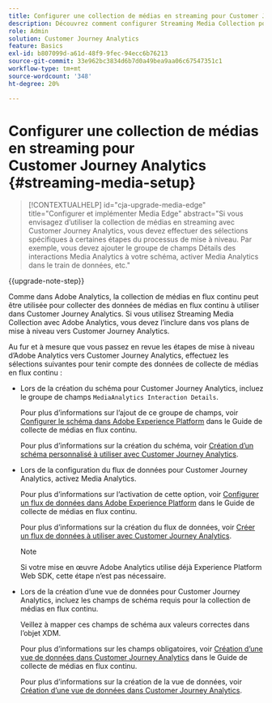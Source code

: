 ```yaml
---
title: Configurer une collection de médias en streaming pour Customer Journey Analytics
description: Découvrez comment configurer Streaming Media Collection pour Customer Journey Analytics
role: Admin
solution: Customer Journey Analytics
feature: Basics
exl-id: b807099d-a61d-48f9-9fec-94ecc6b76213
source-git-commit: 33e962bc3834d6b7d0a49bea9aa06c67547351c1
workflow-type: tm+mt
source-wordcount: '348'
ht-degree: 20%

---
```


# Configurer une collection de médias en streaming pour Customer Journey Analytics {#streaming-media-setup}

<!-- markdownlint-disable MD034 -->

>[!CONTEXTUALHELP]
>id="cja-upgrade-media-edge"
>title="Configurer et implémenter Media Edge"
>abstract="Si vous envisagez d’utiliser la collection de médias en streaming avec Customer Journey Analytics, vous devez effectuer des sélections spécifiques à certaines étapes du processus de mise à niveau. Par exemple, vous devez ajouter le groupe de champs Détails des interactions Media Analytics à votre schéma, activer Media Analytics dans le train de données, etc."

<!-- markdownlint-enable MD034 -->

{{upgrade-note-step}}

Comme dans Adobe Analytics, la collection de médias en flux continu peut être utilisée pour collecter des données de médias en flux continu à utiliser dans Customer Journey Analytics. Si vous utilisez Streaming Media Collection avec Adobe Analytics, vous devez l’inclure dans vos plans de mise à niveau vers Customer Journey Analytics.

Au fur et à mesure que vous passez en revue les étapes de mise à niveau d’Adobe Analytics vers Customer Journey Analytics, effectuez les sélections suivantes pour tenir compte des données de collecte de médias en flux continu :

* Lors de la création du schéma pour Customer Journey Analytics, incluez le groupe de champs `MediaAnalytics Interaction Details`.

  Pour plus d’informations sur l’ajout de ce groupe de champs, voir [Configurer le schéma dans Adobe Experience Platform](https://experienceleague.adobe.com/en/docs/media-analytics/using/implementation/edge-recommended/media-edge-sdk/implementation-edge#set-up-the-schema-in-adobe-experience-platform) dans le Guide de collecte de médias en flux continu.

  Pour plus d’informations sur la création du schéma, voir [Création d’un schéma personnalisé à utiliser avec Customer Journey Analytics](/help/getting-started/cja-upgrade/cja-upgrade-schema-create.md).

* Lors de la configuration du flux de données pour Customer Journey Analytics, activez Media Analytics.

  Pour plus d’informations sur l’activation de cette option, voir [Configurer un flux de données dans Adobe Experience Platform](https://experienceleague.adobe.com/en/docs/media-analytics/using/implementation/edge-recommended/media-edge-sdk/implementation-edge#configure-a-datastream-in-adobe-experience-platform) dans le Guide de collecte de médias en flux continu.

  Pour plus d’informations sur la création du flux de données, voir [Créer un flux de données à utiliser avec Customer Journey Analytics](/help/getting-started/cja-upgrade/cja-upgrade-datastream.md).

  >[!NOTE]
  >
  >Si votre mise en œuvre Adobe Analytics utilise déjà Experience Platform Web SDK, cette étape n’est pas nécessaire.

* Lors de la création d’une vue de données pour Customer Journey Analytics, incluez les champs de schéma requis pour la collection de médias en flux continu.

  Veillez à mapper ces champs de schéma aux valeurs correctes dans l’objet XDM.

  Pour plus d’informations sur les champs obligatoires, voir [Création d’une vue de données dans Customer Journey Analytics](/help/getting-started/cja-upgrade/cja-upgrade-dataview.md) dans le Guide de collecte de médias en flux continu.

  Pour plus d’informations sur la création de la vue de données, voir [Création d’une vue de données dans Customer Journey Analytics](/help/getting-started/cja-upgrade/cja-upgrade-dataview.md).

<!--

------------------

The steps for implementing the Streaming Media Collection in Customer Journey Analytics differ depending on your current Streaming Media Collection implementation in Adobe Analytics. 

Streaming Media Collection can be implemented in Adobe Analytics in either of the following ways:

* [Edge Network implementations for the Streaming Media Collection](#edge-network-implementations)

* [Adobe Analytics-only implementations for the Streaming Media Collection](#adobe-analytics-only-implementations)

For more information about the differences between these implementation methods, see [Implement the Streaming Media Collection](https://experienceleague.adobe.com/en/docs/media-analytics/using/implementation/overview) in the Streaming Media Collection Guide.

## Edge Network implementations for the Streaming Media Collection

If the Streaming Media Collection is [implemented using the Edge Network in your Adobe Analytics implementation](https://experienceleague.adobe.com/en/docs/media-analytics/using/implementation/overview#edge-implementation-methods), this means that some steps that are required to upgrade the Streaming Media Collection to Customer Journey Analytics have already been completed as part of your Adobe Analytics implementation. Following are the completed steps:

* [Set up the schema in Adobe Experience Platform](https://experienceleague.adobe.com/en/docs/media-analytics/using/implementation/edge-recommended/media-edge-sdk/implementation-edge#set-up-the-schema-in-adobe-experience-platform)

* [Create a dataset in Adobe Experience Platform](https://experienceleague.adobe.com/en/docs/media-analytics/using/implementation/edge-recommended/media-edge-sdk/implementation-edge#create-a-dataset-in-adobe-experience-platform)

* [Configure a datastream in Adobe Experience Platform](https://experienceleague.adobe.com/en/docs/media-analytics/using/implementation/edge-recommended/media-edge-sdk/implementation-edge#configure-a-datastream-in-adobe-experience-platform)

The following additional steps need to be completed as part of the upgrade to Customer Journey Analytics:

>[!NOTE]
>
>As you complete the Customer Journey Analytics upgrade steps, make sure you use the schema, dataset, and datastream from your Streaming Media Collection implementation in Adobe Analytics.

* [Create a connection in Customer Journey Analytics](/help/getting-started/cja-upgrade/cja-upgrade-connection.md)

* [Create a data view in Customer Journey Analytics](/help/getting-started/cja-upgrade/cja-upgrade-dataview.md)


## Adobe Analytics-only implementations for the Streaming Media Collection

If the Streaming Media Collection is [implemented using an Adobe Analytics-only implementation in your Adobe Analytics environment](https://experienceleague.adobe.com/en/docs/media-analytics/using/implementation/overview#adobe-analytics-only-implementation-methods), this means that Streaming Media data is not yet going to Edge Network. 

As you create the schema, dataset, datastream, connection, and data view as part of your upgrade from Adobe Analytics to Customer Journey Analytics, make the following selections to account for Streaming Media Collection data:

* When creating the schema for Customer Journey Analytics, include the `MediaAnalytics Interaction Details` field group.

  For more information about adding this field group, see [Set up the schema in Adobe Experience Platform](https://experienceleague.adobe.com/en/docs/media-analytics/using/implementation/edge-recommended/media-edge-sdk/implementation-edge#set-up-the-schema-in-adobe-experience-platform) in the Streaming Media Collection Guide.

  For information about creating the schema, see [Create a custom schema to use with Customer Journey Analytics](/help/getting-started/cja-upgrade/cja-upgrade-schema-create.md).

* When configuring the datastream for Customer Journey Analytics, enable Media Analytics. 

  For more information about enabling this option, see [Configure a datastream in Adobe Experience Platform](https://experienceleague.adobe.com/en/docs/media-analytics/using/implementation/edge-recommended/media-edge-sdk/implementation-edge#configure-a-datastream-in-adobe-experience-platform) in the Streaming Media Collection Guide.

  For information about creating the datastream, see [Create a datastream to use with Customer Journey Analytics](/help/getting-started/cja-upgrade/cja-upgrade-datastream.md).

* When creating a data view for Customer Journey Analytics, include the required schema fields for the Streaming Media Collection.

  Make sure you map these schema fieldds to the correct values in the XDM object.

  For more information about the required fields, see [Create a data view in Customer Journey Analytics](/help/getting-started/cja-upgrade/cja-upgrade-dataview.md) in the Streaming Media Collection Guide.

  For information about creating the data view, see [Create a data view in Customer Journey Analytics](/help/getting-started/cja-upgrade/cja-upgrade-dataview.md).

  -->
